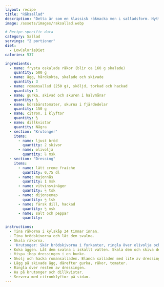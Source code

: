 ```yaml
---
layout: recipe
title: "Räksallad"
description: "Detta är som en klassisk räkmacka men i salladsform. Nyttigare och jisses vad gott. Kanske den godaste salladen jag gjort hittills."
image: /assets/images/raksallad.webp

# Recipe-specific data
category: Sallad
servings: "2 portioner"
diet:
  - LowCalorieDiet
calories: 537

ingredients:
  - name: frysta oskalade räkor (blir ca 160 g skalade)
    quantity: 500 g
  - name: ägg, hårdkokta, skalade och skivade
    quantity: 3
  - name: romansallad (250 g), sköljd, torkad och hackad
    quantity: 1
  - name: gurka, skivad och skuren i halvmånar
    quantity: ¼
  - name: körsbärstomater, skurna i fjärdedelar
    quantity: 150 g
  - name: citron, i klyftor
    quantity: ½
  - name: dillkvistar
    quantity: Några
  - section: "Krutonger"
    items:
      - name: ljust bröd
        quantity: 2 skivor
      - name: olivolja
        quantity: ½ msk
  - section: "Dressing"
    items:
      - name: lätt creme fraiche
        quantity: 0,75 dl
      - name: majonnäs
        quantity: 1 msk
      - name: vitvinsvinäger
        quantity: ½ tsk
      - name: dijonsenap
        quantity: ½ tsk
      - name: färsk dill, hackad
        quantity: ½ msk
      - name: salt och peppar
        quantity:
        
instructions:
  - Tina räkorna i kylskåp 24 timmar innan.
  - Tina brödskivorna och låt dem svalna.
  - Skala räkorna.
  - 'Krutonger: Skär brödskivorna i fyrkanter, ringla över olivolja och rosta dem på 200° mitt i ugnen i några minuter (ca 7-10 minuter).'
  - Koka äggen. Låt dem svalna i iskallt vatten. Skala dem och skiva dem när de är klara (med äggskivare).
  - Vispa ihop dressingen i en bunke.
  - Skölj och hacka romansalladen. Blanda salladen med lite av dressingen. Lägg upp salladen på tallrikar.
  - Lägg på skivade ägg, därefter gurka, räkor, tomater.
  - Ringla över resten av dressingen.
  - Ha på krutonger och dillkvistar.
  - Servera med citronklyftor på sidan.
---
```

